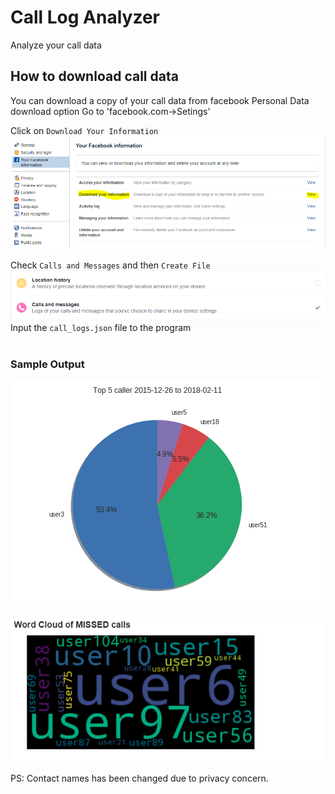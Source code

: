 # Call Log Analyzer
Analyze your call data 

## How to download call data
You can download a copy of your call data from facebook Personal Data download option
Go to 'facebook.com->Setings'

Click on `Download Your Information`
![Alt text](step1.PNG "Title")


Check `Calls and Messages` and then `Create File`
![Alt text](step2.PNG "Title")
<br/>
Input the `call_logs.json` file to the program
<br/><br/>

### Sample Output

![Alt text](sample.PNG)
<br/><br/>
![Alt text](sample2.PNG)

PS: Contact names has been changed due to privacy concern.
